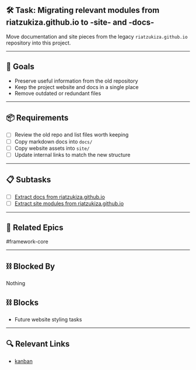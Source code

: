 ## 🛠️ Task: Migrating relevant modules from riatzukiza.github.io to -site- and -docs-

Move documentation and site pieces from the legacy `riatzukiza.github.io` repository into this project.

---

## 🎯 Goals
- Preserve useful information from the old repository
- Keep the project website and docs in a single place
- Remove outdated or redundant files

---

## 📦 Requirements
- [ ] Review the old repo and list files worth keeping
- [ ] Copy markdown docs into `docs/`
- [ ] Copy website assets into `site/`
- [ ] Update internal links to match the new structure

---

## 📋 Subtasks
- [ ] [Extract docs from riatzukiza.github.io](Extract%20docs%20from%20riatzukiza.github.io.md)
- [ ] [Extract site modules from riatzukiza.github.io](Extract%20site%20modules%20from%20riatzukiza.github.io.md)

---

## 🔗 Related Epics
#framework-core

---

## ⛓️ Blocked By
Nothing

## ⛓️ Blocks
- Future website styling tasks

---

## 🔍 Relevant Links
- [kanban](../boards/kanban.md)
